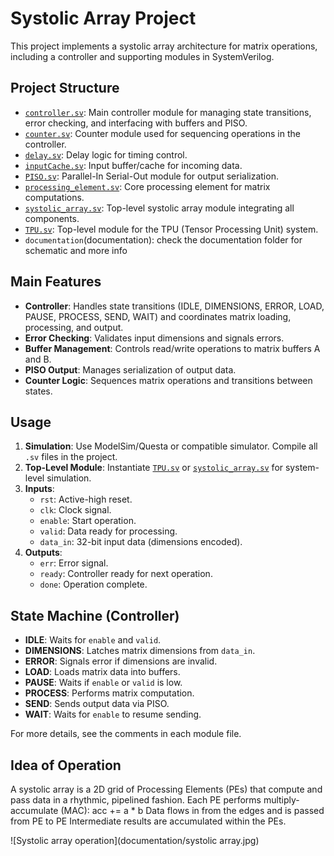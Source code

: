 # Systolic Array Project

This project implements a systolic array architecture for matrix operations, including a controller and supporting modules in SystemVerilog.

## Project Structure

- [`controller.sv`](controller.sv): Main controller module for managing state transitions, error checking, and interfacing with buffers and PISO.
- [`counter.sv`](counter.sv): Counter module used for sequencing operations in the controller.
- [`delay.sv`](delay.sv): Delay logic for timing control.
- [`inputCache.sv`](inputCache.sv): Input buffer/cache for incoming data.
- [`PISO.sv`](PISO.sv): Parallel-In Serial-Out module for output serialization.
- [`processing_element.sv`](processing_element.sv): Core processing element for matrix computations.
- [`systolic_array.sv`](systolic_array.sv): Top-level systolic array module integrating all components.
- [`TPU.sv`](TPU.sv): Top-level module for the TPU (Tensor Processing Unit) system.
- `documentation`(documentation): check the documentation folder for schematic and more info

## Main Features

- **Controller**: Handles state transitions (IDLE, DIMENSIONS, ERROR, LOAD, PAUSE, PROCESS, SEND, WAIT) and coordinates matrix loading, processing, and output.
- **Error Checking**: Validates input dimensions and signals errors.
- **Buffer Management**: Controls read/write operations to matrix buffers A and B.
- **PISO Output**: Manages serialization of output data.
- **Counter Logic**: Sequences matrix operations and transitions between states.

## Usage

1. **Simulation**: Use ModelSim/Questa or compatible simulator. Compile all `.sv` files in the project.
2. **Top-Level Module**: Instantiate [`TPU.sv`](TPU.sv) or [`systolic_array.sv`](systolic_array.sv) for system-level simulation.
3. **Inputs**:
    - `rst`: Active-high reset.
    - `clk`: Clock signal.
    - `enable`: Start operation.
    - `valid`: Data ready for processing.
    - `data_in`: 32-bit input data (dimensions encoded).
4. **Outputs**:
    - `err`: Error signal.
    - `ready`: Controller ready for next operation.
    - `done`: Operation complete.

## State Machine (Controller)

- **IDLE**: Waits for `enable` and `valid`.
- **DIMENSIONS**: Latches matrix dimensions from `data_in`.
- **ERROR**: Signals error if dimensions are invalid.
- **LOAD**: Loads matrix data into buffers.
- **PAUSE**: Waits if `enable` or `valid` is low.
- **PROCESS**: Performs matrix computation.
- **SEND**: Sends output data via PISO.
- **WAIT**: Waits for `enable` to resume sending.

For more details, see the comments in each module file.

## Idea of Operation

A systolic array is a 2D grid of Processing Elements (PEs) that compute and pass data in a rhythmic, pipelined fashion. Each PE performs multiply-accumulate (MAC): acc += a * b Data flows in from the edges and is passed from PE to PE Intermediate results are accumulated within the PEs.

![Systolic array operation](documentation/systolic array.jpg)
